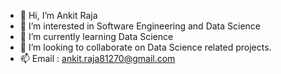 - 👋 Hi, I’m Ankit Raja
- 👀 I’m interested in Software Engineering and Data Science
- 🌱 I’m currently learning Data Science
- 💞️ I’m looking to collaborate on Data Science related projects.
- 📫 Email : ankit.raja81270@gmail.com


<!---
raja-ankit06/raja-ankit06 is a ✨ special ✨ repository because its `README.md` (this file) appears on your GitHub profile.
You can click the Preview link to take a look at your changes.
--->
